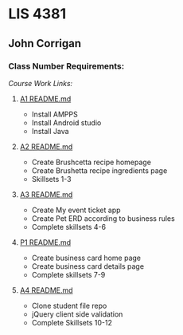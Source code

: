 # LIS 4381

## John Corrigan

### Class Number Requirements:

*Course Work Links:*

1. [A1 README.md](a1/README.md "My A1 README.md file")
    - Install AMPPS
    - Install Android studio
    - Install Java

2. [A2 README.md](a2/README.md "My A2 README.md file")
    - Create Brushcetta recipe homepage
    - Create Brushetta recipe ingredients page
    - Skillsets 1-3

3. [A3 README.md](a3/README.md "My A3 README.md file")
    - Create My event ticket app
    - Create Pet ERD according to business rules
    - Complete skillsets 4-6

4. [P1 README.md](p1/README.md "My P1 README.md file")
    - Create business card home page
    - Create business card details page
    - Complete skillsets 7-9
5. [A4 README.md](a4/README.md "My A4 README.md file")
    - Clone student file repo
    - jQuery client side validation
    - Complete Skillsets 10-12